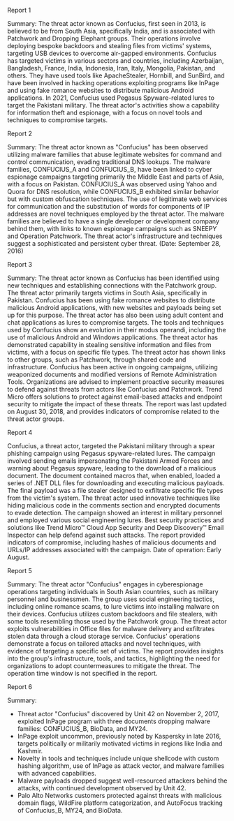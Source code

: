 
Report 1

Summary:
The threat actor known as Confucius, first seen in 2013, is believed to be from South Asia, specifically India, and is associated with Patchwork and Dropping Elephant groups. Their operations involve deploying bespoke backdoors and stealing files from victims' systems, targeting USB devices to overcome air-gapped environments. Confucius has targeted victims in various sectors and countries, including Azerbaijan, Bangladesh, France, India, Indonesia, Iran, Italy, Mongolia, Pakistan, and others. They have used tools like ApacheStealer, Hornbill, and SunBird, and have been involved in hacking operations exploiting programs like InPage and using fake romance websites to distribute malicious Android applications. In 2021, Confucius used Pegasus Spyware-related lures to target the Pakistani military. The threat actor's activities show a capability for information theft and espionage, with a focus on novel tools and techniques to compromise targets.





Report 2

Summary:
The threat actor known as "Confucius" has been observed utilizing malware families that abuse legitimate websites for command and control communication, evading traditional DNS lookups. The malware families, CONFUCIUS_A and CONFUCIUS_B, have been linked to cyber espionage campaigns targeting primarily the Middle East and parts of Asia, with a focus on Pakistan. CONFUCIUS_A was observed using Yahoo and Quora for DNS resolution, while CONFUCIUS_B exhibited similar behavior but with custom obfuscation techniques. The use of legitimate web services for communication and the substitution of words for components of IP addresses are novel techniques employed by the threat actor. The malware families are believed to have a single developer or development company behind them, with links to known espionage campaigns such as SNEEPY and Operation Patchwork. The threat actor's infrastructure and techniques suggest a sophisticated and persistent cyber threat. (Date: September 28, 2016)





Report 3

Summary:
The threat actor known as Confucius has been identified using new techniques and establishing connections with the Patchwork group. The threat actor primarily targets victims in South Asia, specifically in Pakistan. Confucius has been using fake romance websites to distribute malicious Android applications, with new websites and payloads being set up for this purpose. The threat actor has also been using adult content and chat applications as lures to compromise targets. The tools and techniques used by Confucius show an evolution in their modus operandi, including the use of malicious Android and Windows applications. The threat actor has demonstrated capability in stealing sensitive information and files from victims, with a focus on specific file types. The threat actor has shown links to other groups, such as Patchwork, through shared code and infrastructure. Confucius has been active in ongoing campaigns, utilizing weaponized documents and modified versions of Remote Administration Tools. Organizations are advised to implement proactive security measures to defend against threats from actors like Confucius and Patchwork. Trend Micro offers solutions to protect against email-based attacks and endpoint security to mitigate the impact of these threats. The report was last updated on August 30, 2018, and provides indicators of compromise related to the threat actor groups.





Report 4

Confucius, a threat actor, targeted the Pakistani military through a spear phishing campaign using Pegasus spyware-related lures. The campaign involved sending emails impersonating the Pakistani Armed Forces and warning about Pegasus spyware, leading to the download of a malicious document. The document contained macros that, when enabled, loaded a series of .NET DLL files for downloading and executing malicious payloads. The final payload was a file stealer designed to exfiltrate specific file types from the victim's system. The threat actor used innovative techniques like hiding malicious code in the comments section and encrypted documents to evade detection. The campaign showed an interest in military personnel and employed various social engineering lures. Best security practices and solutions like Trend Micro™ Cloud App Security and Deep Discovery™ Email Inspector can help defend against such attacks. The report provided indicators of compromise, including hashes of malicious documents and URLs/IP addresses associated with the campaign. Date of operation: Early August.





Report 5

Summary:
The threat actor "Confucius" engages in cyberespionage operations targeting individuals in South Asian countries, such as military personnel and businessmen. The group uses social engineering tactics, including online romance scams, to lure victims into installing malware on their devices. Confucius utilizes custom backdoors and file stealers, with some tools resembling those used by the Patchwork group. The threat actor exploits vulnerabilities in Office files for malware delivery and exfiltrates stolen data through a cloud storage service. Confucius' operations demonstrate a focus on tailored attacks and novel techniques, with evidence of targeting a specific set of victims. The report provides insights into the group's infrastructure, tools, and tactics, highlighting the need for organizations to adopt countermeasures to mitigate the threat. The operation time window is not specified in the report.





Report 6

Summary:
- Threat actor "Confucius" discovered by Unit 42 on November 2, 2017, exploited InPage program with three documents dropping malware families: CONFUCIUS_B, BioData, and MY24.
- InPage exploit uncommon, previously noted by Kaspersky in late 2016, targets politically or militarily motivated victims in regions like India and Kashmir.
- Novelty in tools and techniques include unique shellcode with custom hashing algorithm, use of InPage as attack vector, and malware families with advanced capabilities.
- Malware payloads dropped suggest well-resourced attackers behind the attacks, with continued development observed by Unit 42.
- Palo Alto Networks customers protected against threats with malicious domain flags, WildFire platform categorization, and AutoFocus tracking of Confucius_B, MY24, and BioData.


